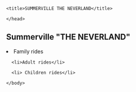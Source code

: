 <html lang="en">

  <head>

    <title>SUMMERVILLE THE NEVERLAND</title>

    </head>

  <body>
      <h2> Summerville "THE NEVERLAND"</h2>
      <li>Family rides</li>

      <li>Adult rides</li>

      <li> Children rides</li>

    </body>

  </html>
